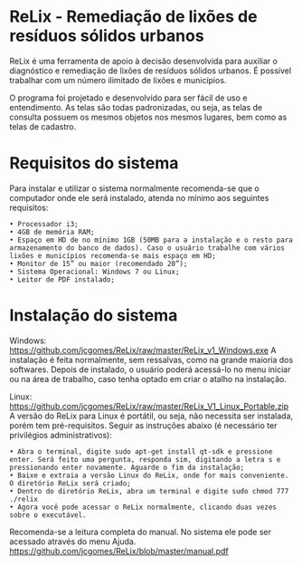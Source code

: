 # ReLix - Remediação de lixões de resíduos sólidos urbanos

ReLix é uma ferramenta de apoio à decisão desenvolvida para auxiliar o diagnóstico e remediação de lixões de resíduos sólidos urbanos. É possível trabalhar com um número ilimitado de lixões e municípios.

O programa foi projetado e desenvolvido para ser fácil de uso e entendimento. As telas são todas padronizadas, ou seja, as telas de consulta possuem os mesmos objetos nos mesmos lugares, bem como as telas de cadastro. 

# Requisitos do sistema

Para instalar e utilizar o sistema normalmente recomenda-se que o computador onde ele será instalado, atenda no mínimo aos seguintes requisitos:

    • Processador i3;
    • 4GB de memória RAM;
    • Espaço em HD de no mínimo 1GB (50MB para a instalação e o resto para armazenamento do banco de dados). Caso o usuário trabalhe com vários lixões e municípios recomenda-se mais espaço em HD;
    • Monitor de 15” ou maior (recomendado 20”);
    • Sistema Operacional: Windows 7 ou Linux;
    • Leitor de PDF instalado;

 # Instalação do sistema

Windows: https://github.com/jcgomes/ReLix/raw/master/ReLix_v1_Windows.exe
A instalação é feita normalmente, sem ressalvas, como na grande maioria dos softwares. Depois de instalado, o usuário poderá acessá-lo no menu iniciar ou na área de trabalho, caso tenha optado em criar o atalho na instalação. 

Linux: https://github.com/jcgomes/ReLix/raw/master/ReLix_V1_Linux_Portable.zip
A versão do ReLix para Linux é portátil, ou seja, não necessita ser instalada, porém tem pré-requisitos. Seguir as instruções abaixo (é necessário ter privilégios administrativos):

    • Abra o terminal, digite sudo apt-get install qt-sdk e pressione enter. Será feito uma pergunta, responda sim, digitando a letra s e pressionando enter novamente. Aguarde o fim da instalação;
    • Baixe e extraia a versão Linux do ReLix, onde for mais conveniente. O diretório ReLix será criado;
    • Dentro do diretório ReLix, abra um terminal e digite sudo chmod 777 ./relix
    • Agora você pode acessar o ReLix normalmente, clicando duas vezes sobre o executável.

Recomenda-se a leitura completa do manual. No sistema ele pode ser acessado através do menu Ajuda.
https://github.com/jcgomes/ReLix/blob/master/manual.pdf
